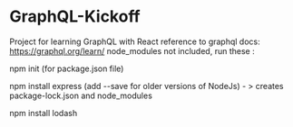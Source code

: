 # GraphQL-Kickoff
Project for learning GraphQL with React
reference to graphql docs: https://graphql.org/learn/
node_modules not included, run these :

npm init (for package.json file)

npm install express (add --save for older versions of NodeJs) - > creates package-lock.json and node_modules

npm install lodash
